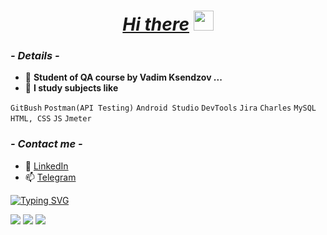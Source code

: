 _<h1 align="center"><a href="https://github.com/JohnnyShwarts" target="_blank">Hi there</a>_
<img src="https://github.com/blackcater/blackcater/raw/main/images/Hi.gif" height="32"/></h1>



### _- Details -_


- 🌱 __Student of QA course by Vadim Ksendzov ...__
- 🔭 __I study subjects like__


```GitBush``` 
```Postman(API Testing)``` 
```Android Studio``` 
```DevTools```
```Jira```
```Charles``` 
```MySQL``` 
```HTML, CSS```
```JS``` 
```Jmeter```

### _- Сontact me -_
* 💬 [LinkedIn][in]
* 📫 [Telegram][tg]

[in]: <https://www.linkedin.com/in/eugene-statsenko-981838237>
[tg]: <https://t.me/JohnnyShwarts>

[![Typing SVG](https://readme-typing-svg.herokuapp.com?color=%2336BCF7&lines=S+t+a+y+_+A+w+a+k+e)](https://git.io/typing-svg)

![](https://github-profile-summary-cards.vercel.app/api/cards/productive-time?username=JohnnyShwarts&theme=solarized_dark)
![](https://github-profile-summary-cards.vercel.app/api/cards/stats?username=JohnnyShwarts&theme=solarized_dark)
![](https://github-profile-summary-cards.vercel.app/api/cards/profile-details?username=JohnnyShwarts&theme=solarized_dark)




